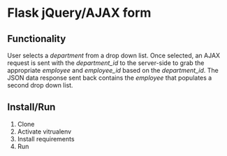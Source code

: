 # Flask jQuery/AJAX form

## Functionality

User selects a *department* from a drop down list. Once selected, an AJAX request is sent with the *department_id* to the server-side to grab the appropriate *employee* and *employee_id* based on the *department_id*. The JSON data response sent back contains the *employee* that populates a second drop down list.

## Install/Run

1. Clone
2. Activate vitrualenv
3. Install requirements
4. Run